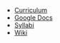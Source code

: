 * [Curriculum](https://docs.google.com/document/d/1oD6uOWsyDxRCRa6iMOmrHsyKdUB3wATT6n19Vv91D1w/edit?usp=sharing)
* [Google Docs](https://drive.google.com/drive/u/1/folders/1D9DBCS8h_l8S67UWcU9kEKSRAmkPvPLm)
* [Syllabi](https://docs.google.com/spreadsheets/d/1ktsaWSc5Dh0_Ezrd3_M9AdC8nKD_RUhhHxmIbPQ2pIU/edit?usp=sharing)
* [Wiki](https://github.com/icpc/coaches/wiki)
